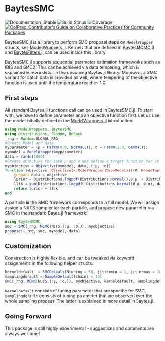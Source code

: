 # BaytesSMC

<!---
![logo](docs/src/assets/logo.svg)
[![CI](xxx)](xxx)
[![arXiv article](xxx)](xxx)
-->

[![Documentation, Stable](https://img.shields.io/badge/docs-stable-blue.svg)](https://paschermayr.github.io/BaytesSMC.jl/)
[![Build Status](https://github.com/paschermayr/BaytesSMC.jl/actions/workflows/CI.yml/badge.svg?branch=main)](https://github.com/paschermayr/BaytesSMC.jl/actions/workflows/CI.yml?query=branch%3Amain)
[![Coverage](https://codecov.io/gh/paschermayr/BaytesSMC.jl/branch/main/graph/badge.svg)](https://codecov.io/gh/paschermayr/BaytesSMC.jl)
[![ColPrac: Contributor's Guide on Collaborative Practices for Community Packages](https://img.shields.io/badge/ColPrac-Contributor's%20Guide-blueviolet)](https://github.com/SciML/ColPrac)

BaytesSMC.jl is a library to perform SMC proposal steps on `ModelWrapper` structs, see [ModelWrappers.jl](https://github.com/paschermayr/ModelWrappers.jl). Kernels that are defined in [BaytesMCMC.jl](https://github.com/paschermayr/BaytesMCMC.jl) and [BaytesFilters.jl](https://github.com/paschermayr/BaytesFilters.jl) can be
used inside this library.

BaytesSMC.jl supports sequential parameter estimation frameworks such as IBIS and SMC2. This can be achieved via data tempering, which is explained in more detail in the upcoming Baytes.jl library. Moreover, a SMC variant for batch data is provided as well, where tempering of the objective function is used until the temperature reaches 1.0.


<!---
[BaytesMCMC.jl](xxx)
[BaytesFilters.jl](xxx)
[BaytesPMCMC.jl](xxx)
[BaytesSMC.jl](xxx)
[Baytes.jl](xxx)
-->

## First steps

All standard Baytes.jl functions call can be used in BaytesSMC.jl. To start with, we have
to define parameter and an objective function first.
Let us use the model initially defined in the [ModelWrappers.jl](https://github.com/paschermayr/ModelWrappers.jl) introduction:
```julia
using ModelWrappers, BaytesSMC
using Distributions, Random, UnPack
_rng = Random.GLOBAL_RNG
#Create Model and data
myparameter = (μ = Param(0.0, Normal()), σ = Param(1.0, Gamma()))
mymodel = ModelWrapper(myparameter)
data = randn(1000)
#Create objective for both μ and σ and define a target function for it
myobjective = Objective(mymodel, data, (:μ, :σ))
function (objective::Objective{<:ModelWrapper{BaseModel}})(θ::NamedTuple)
	@unpack data = objective
	lprior = Distributions.logpdf(Distributions.Normal(),θ.μ) + Distributions.logpdf(Distributions.Exponential(), θ.σ)
    llik = sum(Distributions.logpdf( Distributions.Normal(θ.μ, θ.σ), data[iter] ) for iter in eachindex(data))
	return lprior + llik
end
```

A particle in the SMC framework corresponds to a full model. We will assign assign a NUTS sampler for each particle, and propose new parameter via SMC in the standard Bayes.jl framework:
```julia
using BaytesMCMC
smc = SMC(_rng, MCMC(NUTS,(:μ, :σ,)), myobjective)
propose!(_rng, smc, mymodel, data)
```
## Customization

Construction is highly flexible, and can be tweaked via keyword assignments in the following helper structs:
```julia
kerneldefault  = SMCDefault(Ntuning = 50, jittermin = 1, jittermax = 10)
samplingdefault = SampleDefault(chains = 10)
SMC(_rng, MCMC(NUTS,(:μ, :σ,)), myobjective, kerneldefault, samplingdefault)
```
`kerneldefault` consists of tuning parameter that are specific for SMC,
`samplingdefault` consists of tuning parameter that are observed over the whole sampling process. The latter is explained in more detail in Baytes.jl.

## Going Forward

This package is still highly experimental - suggestions and comments are always welcome!

<!---
# Citing Baytes.jl

If you use Baytes.jl for your own research, please consider citing the following publication: ...
-->
